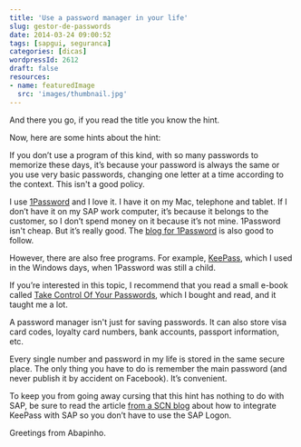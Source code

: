 ```yaml
---
title: 'Use a password manager in your life'
slug: gestor-de-passwords
date: 2014-03-24 09:00:52
tags: [sapgui, seguranca]
categories: [dicas]
wordpressId: 2612
draft: false
resources:
- name: featuredImage
  src: 'images/thumbnail.jpg'
---
```

And there you go, if you read the title you know the hint.

Now, here are some hints about the hint:

<!--more-->

If you don’t use a program of this kind, with so many passwords to memorize these days, it’s because your password is always the same or you use very basic passwords, changing one letter at a time according to the context. This isn't a good policy.

I use [1Password][1] and I love it. I have it on my Mac, telephone and tablet. If I don’t have it on my SAP work computer, it’s because it belongs to the customer, so I don’t spend money on it because it’s not mine. 1Password isn't cheap. But it’s really good. The [blog for 1Password][2] is also good to follow.

However, there are also free programs. For example, [KeePass][3], which I used in the Windows days, when 1Password was still a child.

If you’re interested in this topic, I recommend that you read a small e-book called [Take Control Of Your Passwords][4], which I bought and read, and it taught me a lot.

A password manager isn't just for saving passwords. It can also store visa card codes, loyalty card numbers, bank accounts, passport information, etc.

Every single number and password in my life is stored in the same secure place. The only thing you have to do is remember the main password (and never publish it by accident on Facebook). It’s convenient.

To keep you from going away cursing that this hint has nothing to do with SAP, be sure to read the article [from a SCN blog][5] about how to integrate KeePass with SAP so you don’t have to use the SAP Logon.

Greetings from Abapinho.

   [1]: https://agilebits.com/onepassword
   [2]: http://blog.agilebits.com/
   [3]: http://keepass.info/
   [4]: http://www.takecontrolbooks.com/passwords
   [5]: http://scn.sap.com/community/gui/blog/2012/01/29/using-keepass-instead-of-sap-logon
